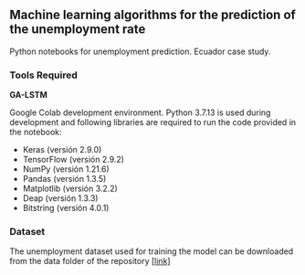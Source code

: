 ## Machine learning algorithms for the prediction of the unemployment rate

<p>
Python notebooks for unemployment prediction. Ecuador case study.
</p>

### Tools Required

**GA-LSTM**

<p>Google Colab development environment. Python 3.7.13 is used during development and following libraries are required to run the code provided in the notebook:</p>

* Keras (versión 2.9.0) 
* TensorFlow (versión 2.9.2)
* NumPy (versión 1.21.6)
* Pandas (versión 1.3.5)
* Matplotlib (versión 3.2.2)
* Deap (versión 1.3.3)
* Bitstring (versión 4.0.1) 

### Dataset

The unemployment dataset used for training the model can be downloaded from the data folder of the repository [[link]](https://github.com/kevinmero/unemployment-rate-prediction/tree/main/data/desempleo.csv)

